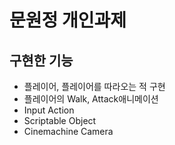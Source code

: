 # 문원정 개인과제

## 구현한 기능
- 플레이어, 플레이어를 따라오는 적 구현
- 플레이어의 Walk, Attack애니메이션
- Input Action
- Scriptable Object
- Cinemachine Camera
